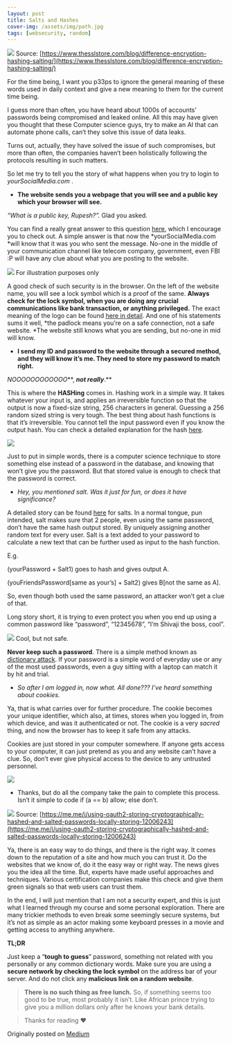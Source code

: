 ```yaml
---
layout: post
title: Salts and Hashes
cover-img: /assets/img/path.jpg
tags: [websecurity, random]
---
```


![](https://cdn-images-1.medium.com/max/1000/0*m12Mo1pHiOM3c5xL.png)
<span class="figcaption_hack">Source:
[https://www.thesslstore.com/blog/difference-encryption-hashing-salting/](https://www.thesslstore.com/blog/difference-encryption-hashing-salting/)</span>

For the time being, I want you p33ps to ignore the general meaning of these
words used in daily context and give a new meaning to them for the current time
being.

I guess more than often, you have heard about 1000s of accounts’ passwords being
compromised and leaked online. All this may have given you thought that these
Computer science guys, try to make an AI that can automate phone calls, can’t
they solve this issue of data leaks.

Turns out, actually, they have solved the issue of such compromises, but more
than often, the companies haven’t been holistically following the protocols
resulting in such matters.

So let me try to tell you the story of what happens when you try to login to
*yourSocialMedia.com* .

* **The website sends you a webpage that you will see and a public key which your
browser will see.**

*“What is a public key, Rupesh?”.* Glad you asked.

You can find a really great answer to this question
[here](https://medium.com/@vrypan/explaining-public-key-cryptography-to-non-geeks-f0994b3c2d5),
which I encourage you to check out. A simple answer is that now the
*yourSocialMedia.com *will know that it was you who sent the message. No-one in
the middle of your communication channel like telecom company, government, even
FBI :P will have any clue about what you are posting to the website.

![](https://cdn-images-1.medium.com/max/1000/0*aEWNSEIQNMshApZC.jpg)
<span class="figcaption_hack">For illustration purposes only</span>

A good check of such security is in the browser. On the left of the website
name, you will see a lock symbol which is a proof of the same. **Always check
for the lock symbol, when you are doing any crucial communications like bank
transaction, or anything privileged.** The exact meaning of the logo can be
found [here in
detail](https://www.maketecheasier.com/padlock-in-browsers-address-bar/). And
one of his statements sums it well, *the padlock means you’re on a safe
connection, not a safe website. *The website still knows what you are sending,
but no-one in mid will know.

* **I send my ID and password to the website through a secured method, and they
will know it’s me. They need to store my password to match right.**

*NOOOOOOOOOOOO***, ***not really***.**

This is where the **HASHing** comes in. Hashing work in a simple way. It takes
whatever your input is, and applies an irreversible function so that the output
is now a fixed-size string, 256 characters in general. Guessing a 256 random
sized string is very tough. The best thing about hash functions is that it’s
irreversible. You cannot tell the input password even if you know the output
hash. You can check a detailed explanation for the hash
[here](https://komodoplatform.com/cryptographic-hash-function/).

![](https://cdn-images-1.medium.com/max/1000/0*JxNLPum2L9ry-SPY)

Just to put in simple words, there is a computer science technique to store
something else instead of a password in the database, and knowing that won’t
give you the password. But that stored value is enough to check that the
password is correct.

* *Hey, you mentioned salt. Was it just for fun, or does it have significance?*

A detailed story can be found
[here](https://auth0.com/blog/adding-salt-to-hashing-a-better-way-to-store-passwords/)
for salts. In a normal tongue, pun intended, salt makes sure that 2 people, even
using the same password, don’t have the same hash output stored. By uniquely
assigning another random text for every user. Salt is a text added to your
password to calculate a new text that can be further used as input to the hash
function.

E.g.

(yourPassword + Salt1) goes to hash and gives output A.

(youFriendsPassword[same as your’s] + Salt2) gives B[not the same as A].

So, even though both used the same password, an attacker won’t get a clue of
that.

Long story short, it is trying to even protect you when you end up using a
common password like “password”, “12345678”, “I’m Shivaji the boss, cool”.

![](https://cdn-images-1.medium.com/max/1000/0*nMYvupVERMm75I2d)
<span class="figcaption_hack">Cool, but not safe.</span>

**Never keep such a password**. There is a simple method known as [dictionary
attack](https://en.wikipedia.org/wiki/Dictionary_attack). If your password is a
simple word of everyday use or any of the most used passwords, even a guy
sitting with a laptop can match it by hit and trial.

* *So after I am logged in, now what. All done??? I’ve heard something about
cookies.*

Ya, that is what carries over for further procedure. The cookie becomes your
unique identifier, which also, at times, stores when you logged in, from which
device, and was it authenticated or not. The cookie is a very *sacred* thing,
and now the browser has to keep it safe from any attacks.

Cookies are just stored in your computer somewhere. If anyone gets access to
your computer, it can just pretend as you and any website can’t have a clue. So,
don’t ever give physical access to the device to any untrusted personnel.

![](https://cdn-images-1.medium.com/max/1000/0*9Q4wyY79TcHr4ZpI.png)

* Thanks, but do all the company take the pain to complete this process. Isn’t it
simple to code if (a == b) allow; else don’t.

![](https://cdn-images-1.medium.com/max/750/0*ZcMMvrJpfgKISZmf.png)
<span class="figcaption_hack">Source:
[https://me.me/i/using-oauth2-storing-cryptographically-hashed-and-salted-passwords-locally-storing-12006243](https://me.me/i/using-oauth2-storing-cryptographically-hashed-and-salted-passwords-locally-storing-12006243)</span>

Ya, there is an easy way to do things, and there is the right way. It comes down
to the reputation of a site and how much you can trust it. Do the websites that
we know of, do it the easy way or right way. The news gives you the idea all the
time. But, experts have made useful approaches and techniques. Various
certification companies make this check and give them green signals so that web
users can trust them.

In the end, I will just mention that I am not a security expert, and this is
just what I learned through my course and some personal exploration. There are
many trickier methods to even break some seemingly secure systems, but it’s not
as simple as an actor making some keyboard presses in a movie and getting access
to anything anywhere.

**TL;DR**

Just keep a “**tough to guess**” password, something not related with you
personally or any common dictionary words. Make sure you are using a **secure
network by checking the lock symbol** on the address bar of your server. And do
not click any **malicious link on a random website**.

> **There is no such thing as free lunch.** So, if something seems too good to be
> true, most probably it isn’t. Like African prince trying to give you a million
dollars only after he knows your bank details.

> Thanks for reading ❤

Originally posted on [Medium](https://medium.com/@rupeshkumar_9557/salts-and-hashes-8c937e8815e8)

